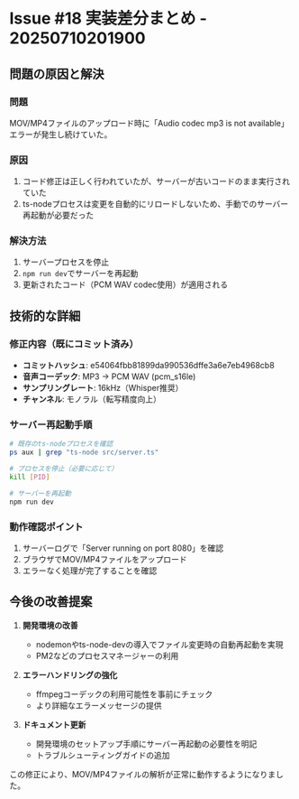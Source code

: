# Issue #18 実装差分まとめ - 20250710201900

## 問題の原因と解決

### 問題
MOV/MP4ファイルのアップロード時に「Audio codec mp3 is not available」エラーが発生し続けていた。

### 原因
1. コード修正は正しく行われていたが、サーバーが古いコードのまま実行されていた
2. ts-nodeプロセスは変更を自動的にリロードしないため、手動でのサーバー再起動が必要だった

### 解決方法
1. サーバープロセスを停止
2. `npm run dev`でサーバーを再起動
3. 更新されたコード（PCM WAV codec使用）が適用される

## 技術的な詳細

### 修正内容（既にコミット済み）
- **コミットハッシュ**: e54064fbb81899da990536dffe3a6e7eb4968cb8
- **音声コーデック**: MP3 → PCM WAV (pcm_s16le)
- **サンプリングレート**: 16kHz（Whisper推奨）
- **チャンネル**: モノラル（転写精度向上）

### サーバー再起動手順
```bash
# 既存のts-nodeプロセスを確認
ps aux | grep "ts-node src/server.ts"

# プロセスを停止（必要に応じて）
kill [PID]

# サーバーを再起動
npm run dev
```

### 動作確認ポイント
1. サーバーログで「Server running on port 8080」を確認
2. ブラウザでMOV/MP4ファイルをアップロード
3. エラーなく処理が完了することを確認

## 今後の改善提案

1. **開発環境の改善**
   - nodemonやts-node-devの導入でファイル変更時の自動再起動を実現
   - PM2などのプロセスマネージャーの利用

2. **エラーハンドリングの強化**
   - ffmpegコーデックの利用可能性を事前にチェック
   - より詳細なエラーメッセージの提供

3. **ドキュメント更新**
   - 開発環境のセットアップ手順にサーバー再起動の必要性を明記
   - トラブルシューティングガイドの追加

この修正により、MOV/MP4ファイルの解析が正常に動作するようになりました。